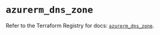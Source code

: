# `azurerm_dns_zone`

Refer to the Terraform Registry for docs: [`azurerm_dns_zone`](https://registry.terraform.io/providers/hashicorp/azurerm/4.51.0/docs/resources/dns_zone).
